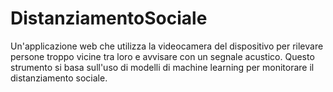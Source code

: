# DistanziamentoSociale
Un'applicazione web che utilizza la videocamera del dispositivo per rilevare persone troppo vicine tra loro e avvisare con un segnale acustico. Questo strumento si basa sull'uso di modelli di machine learning per monitorare il distanziamento sociale.

